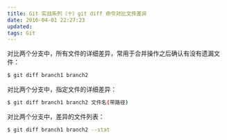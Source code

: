 ```yaml
---
title: Git 实战系列（十）git diff 命令对比文件差异
date: 2016-04-01 22:27:23
updated:
tags: Git
---
```


对比两个分支中，所有文件的详细差异，常用于合并操作之后确认有没有遗漏文件：

```bash
$ git diff branch1 branch2
```

对比两个分支中，指定文件的详细差异：

```bash
$ git diff branch1 branch2 文件名(带路径)
```

对比两个分支中，差异的文件列表：

```bash
$ git diff branch1 branch2 --stat
```

